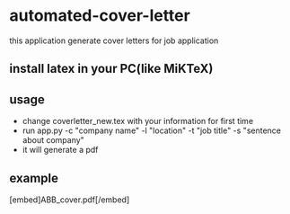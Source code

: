 # automated-cover-letter
this application generate cover letters for job application 

## install latex in your PC(like MiKTeX)

## usage 
- change coverletter_new.tex with your information for first time
- run app.py -c "company name" -l "location" -t "job title" -s "sentence about company"
- it will generate a pdf 

## example

[embed]ABB_cover.pdf[/embed] 
